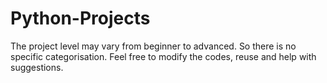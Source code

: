 # Python-Projects

The project level may vary from beginner to advanced. So there is no specific categorisation. Feel free to modify the codes, reuse and help with suggestions.
